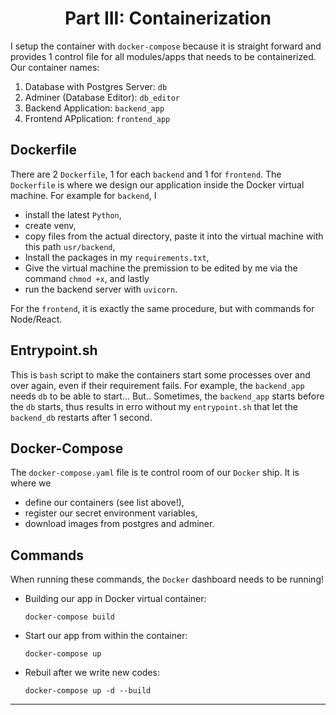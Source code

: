 <h1 align=center><strong>Part III: Containerization</strong></h1>

I setup the container with `docker-compose` because it is straight forward and provides 1 control file for all modules/apps that needs to be containerized. Our container names:

1. Database with Postgres Server: `db`
2. Adminer (Database Editor): `db_editor`
3. Backend Application: `backend_app`
4. Frontend APplication: `frontend_app`

## Dockerfile

There are 2 `Dockerfile`, 1 for each `backend` and 1 for `frontend`. The `Dockerfile` is where we design our application inside the Docker virtual machine. For example for `backend`, I

* install the latest `Python`,
* create venv,
* copy files from the actual directory, paste it into the virtual machine with this path `usr/backend`,
* Install the packages in my `requirements.txt`,
* Give the virtual machine the premission to be edited by me via the command `chmod +x`, and lastly
* run the backend server with `uvicorn`.

For the `frontend`, it is exactly the same procedure, but with commands for Node/React.

## Entrypoint.sh

This is `bash` script to make the containers start some processes over and over again, even if their requirement fails. For example, the `backend_app` needs `db` to be able to start... But.. Sometimes, the `backend_app` starts before the `db` starts, thus results in erro without my `entrypoint.sh` that let the `backend_db` restarts after 1 second.

## Docker-Compose

The `docker-compose.yaml` file is te control room of our `Docker` ship. It is where we

* define our containers (see list above!),
* register our secret environment variables,
* download images from postgres and adminer.

## Commands

When running these commands, the `Docker` dashboard needs to be running!

* Building our app in Docker virtual container:
  ```shell
  docker-compose build
  ```

* Start our app from within the container:
  ```shell
  docker-compose up
  ```

* Rebuil after we write new codes:
  ```shell
  docker-compose up -d --build
  ```

---
